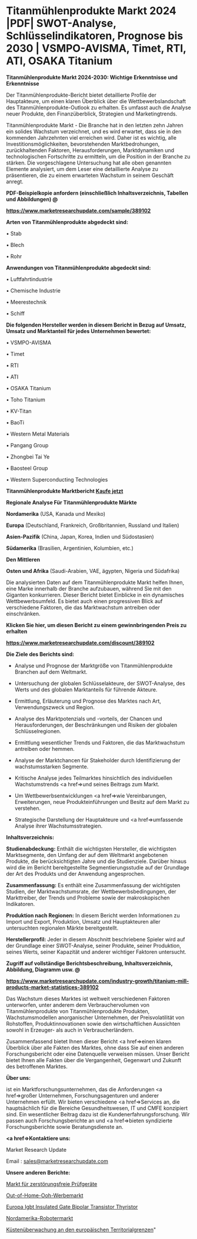 # Titanmühlenprodukte Markt 2024 |PDF| SWOT-Analyse, Schlüsselindikatoren, Prognose bis 2030 | VSMPO-AVISMA, Timet, RTI, ATI, OSAKA Titanium

<strong>Titanmühlenprodukte Markt 2024-2030: Wichtige Erkenntnisse und Erkenntnisse</strong>

Der Titanmühlenprodukte-Bericht bietet detaillierte Profile der Hauptakteure, um einen klaren Überblick über die Wettbewerbslandschaft des Titanmühlenprodukte-Outlook zu erhalten. Es umfasst auch die Analyse neuer Produkte, den Finanzüberblick, Strategien und Marketingtrends.

Titanmühlenprodukte Markt - Die Branche hat in den letzten zehn Jahren ein solides Wachstum verzeichnet, und es wird erwartet, dass sie in den kommenden Jahrzehnten viel erreichen wird. Daher ist es wichtig, alle Investitionsmöglichkeiten, bevorstehenden Marktbedrohungen, zurückhaltenden Faktoren, Herausforderungen, Marktdynamiken und technologischen Fortschritte zu ermitteln, um die Position in der Branche zu stärken. Die vorgeschlagene Untersuchung hat alle oben genannten Elemente analysiert, um dem Leser eine detaillierte Analyse zu präsentieren, die zu einem erwarteten Wachstum in seinem Geschäft anregt.



<strong><b>PDF-Beispielkopie anfordern (einschließlich Inhaltsverzeichnis, Tabellen und Abbildungen) @ </b></strong>

<strong><a href=https://www.marketresearchupdate.com/sample/389102>

<strong>https://www.marketresearchupdate.com/sample/389102</u></a></strong></strong>



<strong>Arten von Titanmühlenprodukte abgedeckt sind:</strong>

• Stab

• Blech

• Rohr



<strong>Anwendungen von Titanmühlenprodukte abgedeckt sind:</strong>

• Luftfahrtindustrie

• Chemische Industrie

• Meerestechnik

• Schiff



<strong>Die folgenden Hersteller werden in diesem Bericht in Bezug auf Umsatz, Umsatz und Marktanteil für jedes Unternehmen bewertet:</strong>

• VSMPO-AVISMA

• Timet

• RTI

• ATI

• OSAKA Titanium

• Toho Titanium

• KV-Titan

• BaoTi

• Western Metal Materials

• Pangang Group

• Zhongbei Tai Ye

• Baosteel Group

• Western Superconducting Technologies



<strong>Titanmühlenprodukte Marktbericht <a href=https://www.marketresearchupdate.com/buynow/389102>Kaufe jetzt</a></strong>



<strong>Regionale Analyse Für Titanmühlenprodukte Märkte</strong>



<strong>Nordamerika</strong> (USA, Kanada und Mexiko)



<strong>Europa</strong> (Deutschland, Frankreich, Großbritannien, Russland und Italien)



<strong>Asien-Pazifik</strong> (China, Japan, Korea, Indien und Südostasien)



<strong>Südamerika</strong> (Brasilien, Argentinien, Kolumbien, etc.)



<strong>Den Mittleren</strong> 

<strong>Osten und Afrika</strong> (Saudi-Arabien, VAE, ägypten, Nigeria und Südafrika)

Die analysierten Daten auf dem Titanmühlenprodukte Markt helfen Ihnen, eine Marke innerhalb der Branche aufzubauen, während Sie mit den Giganten konkurrieren. Dieser Bericht bietet Einblicke in ein dynamisches Wettbewerbsumfeld. Es bietet auch einen progressiven Blick auf verschiedene Faktoren, die das Marktwachstum antreiben oder einschränken.



<strong>Klicken Sie hier, um diesen Bericht zu einem gewinnbringenden Preis zu erhalten
</strong>

<strong><a href=https://www.marketresearchupdate.com/discount/389102>https://www.marketresearchupdate.com/discount/389102</b></u></strong></a>



<strong>Die Ziele des Berichts sind:</strong>

- Analyse und Prognose der Marktgröße von Titanmühlenprodukte Branchen auf dem Weltmarkt.

- Untersuchung der globalen Schlüsselakteure, der SWOT-Analyse, des Werts und des globalen Marktanteils für führende Akteure.

- Ermittlung, Erläuterung und Prognose des Marktes nach Art, Verwendungszweck und Region.

- Analyse des Marktpotenzials und -vorteils, der Chancen und Herausforderungen, der Beschränkungen und Risiken der globalen Schlüsselregionen.

- Ermittlung wesentlicher Trends und Faktoren, die das Marktwachstum antreiben oder hemmen.

- Analyse der Marktchancen für Stakeholder durch Identifizierung der wachstumsstarken Segmente.

- Kritische Analyse jedes Teilmarktes hinsichtlich des individuellen Wachstumstrends <a href=>und</a> seines Beitrags zum Markt.

- Um Wettbewerbsentwicklungen <a href=>wie</a> Vereinbarungen, Erweiterungen, neue Produkteinführungen und Besitz auf dem Markt zu verstehen.

- Strategische Darstellung der Hauptakteure und <a href=>umfas</a>sende Analyse ihrer Wachstumsstrategien.



<strong>Inhaltsverzeichnis:</strong>



<strong>Studienabdeckung:</strong> Enthält die wichtigsten Hersteller, die wichtigsten Marktsegmente, den Umfang der auf dem Weltmarkt angebotenen Produkte, die berücksichtigten Jahre und die Studienziele. Darüber hinaus wird die im Bericht bereitgestellte Segmentierungsstudie auf der Grundlage der Art des Produkts und der Anwendung angesprochen.



<strong>Zusammenfassung:</strong> Es enthält eine Zusammenfassung der wichtigsten Studien, der Marktwachstumsrate, der Wettbewerbsbedingungen, der Markttreiber, der Trends und Probleme sowie der makroskopischen Indikatoren.



<strong>Produktion nach Regionen:</strong> In diesem Bericht werden Informationen zu Import und Export, Produktion, Umsatz und Hauptakteuren aller untersuchten regionalen Märkte bereitgestellt.



<strong>Herstellerprofil:</strong> Jeder in diesem Abschnitt beschriebene Spieler wird auf der Grundlage einer SWOT-Analyse, seiner Produkte, seiner Produktion, seines Werts, seiner Kapazität und anderer wichtiger Faktoren untersucht.



<strong><b>Zugriff auf vollständige Berichtsbeschreibung, Inhaltsverzeichnis, Abbildung, Diagramm usw. @ </b></strong>

<strong><a href=https://www.marketresearchupdate.com/industry-growth/titanium-mill-products-market-statistices-389102>https://www.marketresearchupdate.com/industry-growth/titanium-mill-products-market-statistices-389102</a></strong>

Das Wachstum dieses Marktes ist weltweit verschiedenen Faktoren unterworfen, unter anderem dem Verbrauchervolumen von Titanmühlenprodukte von Titanmühlenprodukte Produkten, Wachstumsmodellen anorganischer Unternehmen, der Preisvolatilität von Rohstoffen, Produktinnovationen sowie den wirtschaftlichen Aussichten sowohl in Erzeuger- als auch in Verbraucherländern.

Zusammenfassend bietet Ihnen dieser Bericht <a href=>einen</a> klaren Überblick über alle Fakten des Marktes, ohne dass Sie auf einen anderen Forschungsbericht oder eine Datenquelle verweisen müssen. Unser Bericht bietet Ihnen alle Fakten über die Vergangenheit, Gegenwart und Zukunft des betroffenen Marktes.



<strong>Über uns:</strong>

 ist ein Marktforschungsunternehmen, das die Anforderungen <a href=>großer</a> Unternehmen, Forschungsagenturen und anderer Unternehmen erfüllt. Wir bieten verschiedene <a href=>Services</a> an, die hauptsächlich für die Bereiche Gesundheitswesen, IT und CMFE konzipiert sind. Ein wesentlicher Beitrag dazu ist die Kundenerfahrungsforschung. Wir passen auch Forschungsberichte an und <a href=>bieten</a> syndizierte Forschungsberichte sowie Beratungsdienste an.



<strong><a href=>Kontaktiere uns:</a></strong>

Market Research Update

Email : sales@marketresearchupdate.com



<strong>Unsere anderen Berichte:</strong>

<a href=https://www.linkedin.com/pulse/nondestructive-testing-equipment-market-size-growth-set>Markt für zerstörungsfreie Prüfgeräte</a>

<a href=https://www.linkedin.com/pulse/out-of-home-ooh-advertising-market-size-industry-growth>Out-of-Home-Ooh-Werbemarkt</a>

<a href=https://www.linkedin.com/pulse/europe-igbt-insulated-gate-bipolar-transistor-thyristor>Europa Igbt Insulated Gate Bipolar Transistor Thyristor</a>

<a href=https://www.linkedin.com/pulse/north-america-robotic-market-new-report-future>Nordamerika-Robotermarkt</a>

<a href=https://www.linkedin.com/pulse/europe-territorial-border-coastal-surveillance>Küstenüberwachung an den europäischen Territorialgrenzen</a>"
